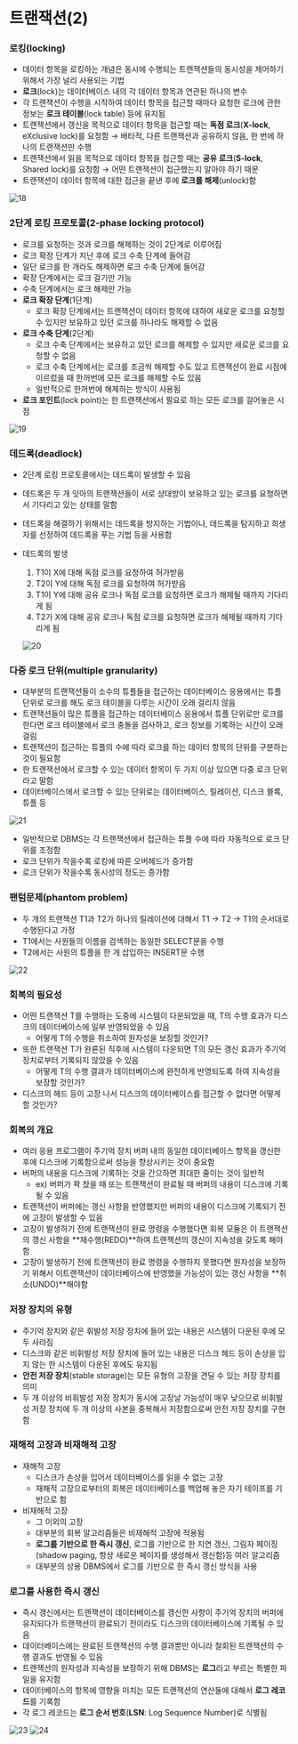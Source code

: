 # 트랜잭션(2)

### 로킹(locking)

- 데이터 항목을 로킹하는 개념은 동시에 수행되는 트랜잭션들의 동시성을 제어하기 위해서 가장 널리 사용되는 기법
- **로크**(lock)는 데이터베이스 내의 각 데이터 항목과 연관된 하나의 변수
- 각 트랜잭션이 수행을 시작하여 데이터 항목을 접근할 때마다 요청한 로크에 관한 정보는 **로크 테이블**(lock table) 등에 유지됨
- 트랜잭션에서 갱신을 목적으로 데이터 항목을 접근할 때는 **독점 로크**(**X-lock**, eXclusive lock)를 요청함 → 배타적, 다른 트랜잭션과 공유하지 않음, 한 번에 하나의 트랜잭션만 수행
- 트랜잭션에서 읽을 목적으로 데이터 항목을 접근할 때는 **공유 로크**(**S-lock**, Shared lock)를 요청함 → 어떤 트랜잭션이 접근했는지 알아야 하기 때문
- 트랜잭션이 데이터 항목에 대한 접근을 끝낸 후에 **로크를 해제**(unlock)함

![18](https://user-images.githubusercontent.com/77624879/164511368-8961eba5-936d-469a-90ef-aa3310cf43af.png)

### **2단계 로킹 프로토콜**(2-phase locking protocol)

- 로크를 요청하는 것과 로크를 해제하는 것이 2단계로 이루어짐
- 로크 확장 단계가 지난 후에 로크 수축 단계에 들어감
- 일단 로크를 한 개라도 해제하면 로크 수축 단계에 들어감
- 확장 단계에서는 로크 걸기만 가능
- 수축 단계에서는 로크 해제만 가능
- **로크 확장 단계**(1단계)
    - 로크 확장 단계에서는 트랜잭션이 데이터 항목에 대하여 새로운 로크를 요청할 수 있지만 보유하고 있던 로크를 하나라도 해제할 수 없음
- **로크 수축 단계**(2단계)
    - 로크 수축 단계에서는 보유하고 있던 로크를 해제할 수 있지만 새로운 로크를 요청할 수 없음
    - 로크 수축 단계에서는 로크를 조금씩 해제할 수도 있고 트랜잭션이 완료 시점에 이르렀을 때 한꺼번에 모든 로크를 해제할 수도 있음
    - 일반적으로 한꺼번에 해제하는 방식이 사용됨
- **로크 포인트**(lock point)는 한 트랜잭션에서 필요로 하는 모든 로크를 걸어놓은 시점

![19](https://user-images.githubusercontent.com/77624879/164511369-27473911-bbfb-44ad-9734-96f715241625.png)

### **데드록**(deadlock)

- 2단계 로킹 프로토콜에서는 데드록이 발생할 수 있음
- 데드록은 두 개 잇아의 트랜잭션들이 서로 상대방이 보유하고 있는 로크를 요청하면서 기다리고 있는 상태를 말함
- 데드록을 해결하기 위해서는 데드록을 방지하는 기법이나, 데드록을 탐지하고 희생자를 선정하여 데드록을 푸는 기법 등을 사용함
- 데드록의 발생
    1. T1이 X에 대해 독점 로크를 요청하여 허가받음
    2. T2이 Y에 대해 독점 로크를 요청하여 허가받음
    3. T1이 Y에 대해 공유 로크나 독점 로크를 요청하면 로크가 해제될 때까지 기다리게 됨
    4. T2가 X에 대해 공유 로크나 독점 로크를 요청하면 로크가 해제될 때까지 기다리게 됨
    
    ![20](https://user-images.githubusercontent.com/77624879/164511371-549c0b0d-12b9-463e-9b31-4500eb20ca7d.png)
    

### **다중 로크 단위**(multiple granularity)

- 대부분의 트랜잭션들이 소수의 튜플들을 접근하는 데이터베이스 응용에서는 튜플 단위로 로크를 해도 로크 테이블을 다루는 시간이 오래 걸리지 않음
- 트랜잭션들이 많은 튜플을 접근하는 데이터베이스 응용에서 튜플 단위로만 로크를 한다면 로크 테이블에서 로크 충돌을 검사하고, 로크 정보를 기록하는 시간이 오래 걸림
- 트랜잭션이 접근하는 튜플의 수에 따라 로크를 하는 데이터 항목의 단위를 구분하는 것이 필요함
- 한 트랜잭션에서 로크할 수 있는 데이터 항목이 두 가지 이상 있으면 다중 로크 단위라고 말함
- 데이터베이스에서 로크할 수 있는 단위로는 데이터베이스, 릴레이션, 디스크 블록, 튜플 등

![21](https://user-images.githubusercontent.com/77624879/164511373-0b229f29-2632-4a90-89c2-a3c48e49436f.png)

- 일반적으로 DBMS는 각 트랜잭션에서 접근하는 튜플 수에 따라 자동적으로 로크 단위를 조정함
- 로크 단위가 작을수록 로킹에 따른 오버헤드가 증가함
- 로크 단위가 작을수록 동시성의 정도는 증가함

### 팬텀문제(phantom problem)

- 두 개의 트랜잭션 T1과 T2가 하나의 릴레이션에 대해서 T1 → T2 → T1의 순서대로 수행된다고 가정
- T1에서는 사원들의 이름을 검색하는 동일한 SELECT문을 수행
- T2에서는 사원의 튜플을 한 개 삽입하는 INSERT문 수행

![22](https://user-images.githubusercontent.com/77624879/164511379-e51c0395-9386-41a8-9c02-2128b670fb7d.png)

### 회복의 필요성

- 어떤 트랜잭션 T를 수행하는 도중에 시스템이 다운되었을 때, T의 수행 효과가 디스크의 데이터베이스에 일부 반영되었을 수 있음
    - 어떻게 T의 수행을 취소하여 원자성을 보장할 것인가?
- 또한 트랜잭션 T가 완룐된 직후에 시스템이 다운되면 T의 모든 갱신 효과가 주기억 장치로부터 기록되지 않았을 수 있음
    - 어떻게 T의 수행 결과가 데이터베이스에 완전하게 반영되도록 하여 지속성을 보장할 것인가?
- 디스크의 헤드 등이 고장 나서 디스크의 데이터베이스를 접근할 수 없다면 어떻게 할 것인가?

### 회복의 개요

- 여러 응용 프로그램이 주기억 장치 버퍼 내의 동일한 데이터베이스 항목을 갱신한 후에 디스크에 기록함으로써 성능을 향상시키는 것이 중요함
- 버퍼의 내용을 디스크에 기록하는 것을 간으하면 최대한 줄이는 것이 일반적
    - ex) 버퍼가 꽉 찼을 때 또는 트랜잭션이 완료될 때 버퍼의 내용이 디스크에 기록될 수 있음
- 트랜잭션이 버퍼에는 갱신 사항을 반영했지만 버퍼의 내용이 디스크에 기록되기 전에 고장이 발생할 수 있음
- 고장이 발생하기 전에 트랜잭션이 완료 명령을 수행했다면 회복 모듈은 이 트랜잭션의 갱신 사항을 **재수행(REDO)**하여 트랜잭션의 갱신이 지속성을 갖도록 해야 함
- 고장이 발생하기 전에 트랜잭션이 완료 명령을 수행하지 못했다면 원자성을 보장하기 위해서 이트랜잭션이 데이터베이스에 반영했을 가능성이 있는 갱신 사항을 **취소(UNDO)**해야함

### 저장 장치의 유형

- 주기억 장치와 같은 휘발성 저장 장치에 들어 있는 내용은 시스템이 다운된 후에 모두 사라짐
- 디스크와 같은 비휘발성 저장 장치에 들어 있는 내용은 디스크 헤드 등이 손상을 입지 않는 한 시스템이 다운된 후에도 유지됨
- **안전 저장 장치**(stable storage)는 모든 유형의 고장을 견딜 수 있는 저장 장치를 의미
- 두 개 이상의 비휘발성 저장 장치가 동시에 고장날 가능성이 매우 낮으므로 비휘발성 저장 장치에 두 개 이상의 사본을 중복해서 저장함으로써 안전 저장 장치를 구현함

### 재해적 고장과 비재해적 고장

- 재해적 고장
    - 디스크가 손상을 입어서 데이터베이스를 읽을 수 없는 고장
    - 재해적 고장으로부터의 회복은 데이터베이스를 백업해 놓은 자기 테이프를 기반으로 함
- 비재해적 고장
    - 그 이외의 고장
    - 대부분의 회복 알고리즘들은 비재해적 고장에 적용됨
    - **로그를 기반으로 한 즉시 갱신**, 로그를 기반으로 한 지연 갱신, 그림자 페이징(shadow paging, 항상 새로운 페이지를 생성해서 갱신함)등 여러 알고리즘
    - 대부분의 상용 DBMS에서 로그를 기반으로 한 즉시 갱신 방식을 사용

### 로그를 사용한 즉시 갱신

- 즉시 갱신에서는 트랜잭션이 데이터베이스를 갱신한 사항이 주기억 장치의 버퍼에 유지되다가 트랜잭션이 완료되기 전이라도 디스크의 데이터베이스에 기록될 수 있음
- 데이터베이스에는 완료된 트랜잭션의 수행 결과뿐만 아니라 철회된 트랜잭션의 수행 결과도 반영될 수 있음
- 트랜잭션의 원자성과 지속성을 보장하기 위해 DBMS는 **로그**라고 부르는 특별한 파일을 유지함
- 데이터베이스의 항목에 영향을 미치는 모든 트랜잭션의 연산들에 대해서 **로그 레코드**를 기록함
- 각 로그 레코드는 **로그 순서 번호**(**LSN**: Log Sequence Number)로 식별됨

![23](https://user-images.githubusercontent.com/77624879/164511381-10503459-ba00-4aa5-9518-a214b551b5d1.png)
![24](https://user-images.githubusercontent.com/77624879/164511323-01c06b60-22f5-4cc4-89bb-0b72e31efe60.png)
